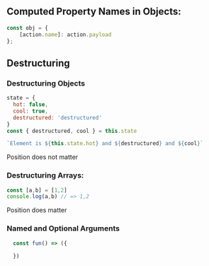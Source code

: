 ## Computed Property Names in Objects:

```js
const obj = {
    [action.name]: action.payload
};
```

## Destructuring

### Destructuring Objects
```js
state = {
  hot: false,
  cool: true,
  destructured: 'destructured'
}
const { destructured, cool } = this.state

`Element is ${this.state.hot} and ${destructured} and ${cool}`
```
Position does not matter

### Destructuring Arrays:
```js
const [a,b] = [1,2]
console.log(a,b) // => 1,2
```
Position does matter

### Named and Optional Arguments 

```js
  const fun() => ({ 
  
  })
```
